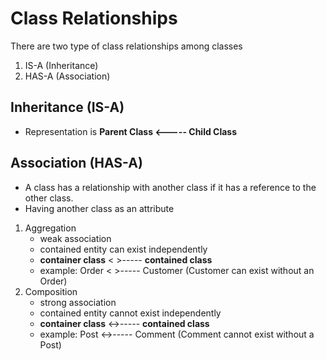 # Class Relationships

There are two type of class relationships among classes
1. IS-A (Inheritance)
2. HAS-A (Association)

## Inheritance (IS-A)

- Representation is <b>Parent Class <----- Child Class</b>

## Association (HAS-A)

- A class has a relationship with another class if it has a reference to the other class.
- Having another class as an attribute

1. Aggregation
   - weak association
   - contained entity can exist independently
   - <b>container class</b> < >----- <b>contained class</b>
   - example: Order < >----- Customer (Customer can exist without an Order)
2. Composition
   - strong association
   - contained entity cannot exist independently
   - <b>container class</b> <->----- <b>contained class</b>
   - example: Post <->----- Comment (Comment cannot exist without a Post)
